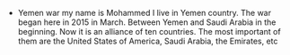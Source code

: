 * Yemen war 
my name is Mohammed I live in Yemen country. 
 The war began here in 2015 in March.
 Between Yemen and Saudi Arabia in the beginning.  Now it is an alliance of ten countries.
 The most important of them are the United States of America, Saudi Arabia, the Emirates, etc
 
